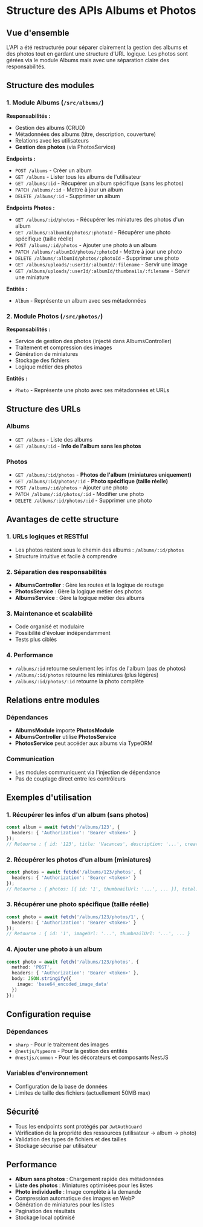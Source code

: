 # Structure des APIs Albums et Photos

## Vue d'ensemble

L'API a été restructurée pour séparer clairement la gestion des albums et des photos tout en gardant une structure d'URL logique. Les photos sont gérées via le module Albums mais avec une séparation claire des responsabilités.

## Structure des modules

### 1. Module Albums (`/src/albums/`)

**Responsabilités :**
- Gestion des albums (CRUD)
- Métadonnées des albums (titre, description, couverture)
- Relations avec les utilisateurs
- **Gestion des photos** (via PhotosService)

**Endpoints :**
- `POST /albums` - Créer un album
- `GET /albums` - Lister tous les albums de l'utilisateur
- `GET /albums/:id` - Récupérer un album spécifique (sans les photos)
- `PATCH /albums/:id` - Mettre à jour un album
- `DELETE /albums/:id` - Supprimer un album

**Endpoints Photos :**
- `GET /albums/:id/photos` - Récupérer les miniatures des photos d'un album
- `GET /albums/:albumId/photos/:photoId` - Récupérer une photo spécifique (taille réelle)
- `POST /albums/:id/photos` - Ajouter une photo à un album
- `PATCH /albums/:albumId/photos/:photoId` - Mettre à jour une photo
- `DELETE /albums/:albumId/photos/:photoId` - Supprimer une photo
- `GET /albums/uploads/:userId/:albumId/:filename` - Servir une image
- `GET /albums/uploads/:userId/:albumId/thumbnails/:filename` - Servir une miniature

**Entités :**
- `Album` - Représente un album avec ses métadonnées

### 2. Module Photos (`/src/photos/`)

**Responsabilités :**
- Service de gestion des photos (injecté dans AlbumsController)
- Traitement et compression des images
- Génération de miniatures
- Stockage des fichiers
- Logique métier des photos

**Entités :**
- `Photo` - Représente une photo avec ses métadonnées et URLs

## Structure des URLs

### Albums
- `GET /albums` - Liste des albums
- `GET /albums/:id` - **Info de l'album sans les photos**

### Photos
- `GET /albums/:id/photos` - **Photos de l'album (miniatures uniquement)**
- `GET /albums/:id/photos/:id` - **Photo spécifique (taille réelle)**
- `POST /albums/:id/photos` - Ajouter une photo
- `PATCH /albums/:id/photos/:id` - Modifier une photo
- `DELETE /albums/:id/photos/:id` - Supprimer une photo

## Avantages de cette structure

### 1. **URLs logiques et RESTful**
- Les photos restent sous le chemin des albums : `/albums/:id/photos`
- Structure intuitive et facile à comprendre

### 2. **Séparation des responsabilités**
- **AlbumsController** : Gère les routes et la logique de routage
- **PhotosService** : Gère la logique métier des photos
- **AlbumsService** : Gère la logique métier des albums

### 3. **Maintenance et scalabilité**
- Code organisé et modulaire
- Possibilité d'évoluer indépendamment
- Tests plus ciblés

### 4. **Performance**
- `/albums/:id` retourne seulement les infos de l'album (pas de photos)
- `/albums/:id/photos` retourne les miniatures (plus légères)
- `/albums/:id/photos/:id` retourne la photo complète

## Relations entre modules

### Dépendances
- **AlbumsModule** importe **PhotosModule**
- **AlbumsController** utilise **PhotosService**
- **PhotosService** peut accéder aux albums via TypeORM

### Communication
- Les modules communiquent via l'injection de dépendance
- Pas de couplage direct entre les contrôleurs

## Exemples d'utilisation

### 1. Récupérer les infos d'un album (sans photos)
```typescript
const album = await fetch('/albums/123', {
  headers: { 'Authorization': 'Bearer <token>' }
});
// Retourne : { id: '123', title: 'Vacances', description: '...', createdAt: '...' }
```

### 2. Récupérer les photos d'un album (miniatures)
```typescript
const photos = await fetch('/albums/123/photos', {
  headers: { 'Authorization': 'Bearer <token>' }
});
// Retourne : { photos: [{ id: '1', thumbnailUrl: '...', ... }], total: 5 }
```

### 3. Récupérer une photo spécifique (taille réelle)
```typescript
const photo = await fetch('/albums/123/photos/1', {
  headers: { 'Authorization': 'Bearer <token>' }
});
// Retourne : { id: '1', imageUrl: '...', thumbnailUrl: '...', ... }
```

### 4. Ajouter une photo à un album
```typescript
const photo = await fetch('/albums/123/photos', {
  method: 'POST',
  headers: { 'Authorization': 'Bearer <token>' },
  body: JSON.stringify({
    image: 'base64_encoded_image_data'
  })
});
```

## Configuration requise

### Dépendances
- `sharp` - Pour le traitement des images
- `@nestjs/typeorm` - Pour la gestion des entités
- `@nestjs/common` - Pour les décorateurs et composants NestJS

### Variables d'environnement
- Configuration de la base de données
- Limites de taille des fichiers (actuellement 50MB max)

## Sécurité

- Tous les endpoints sont protégés par `JwtAuthGuard`
- Vérification de la propriété des ressources (utilisateur → album → photo)
- Validation des types de fichiers et des tailles
- Stockage sécurisé par utilisateur

## Performance

- **Album sans photos** : Chargement rapide des métadonnées
- **Liste des photos** : Miniatures optimisées pour les listes
- **Photo individuelle** : Image complète à la demande
- Compression automatique des images en WebP
- Génération de miniatures pour les listes
- Pagination des résultats
- Stockage local optimisé
